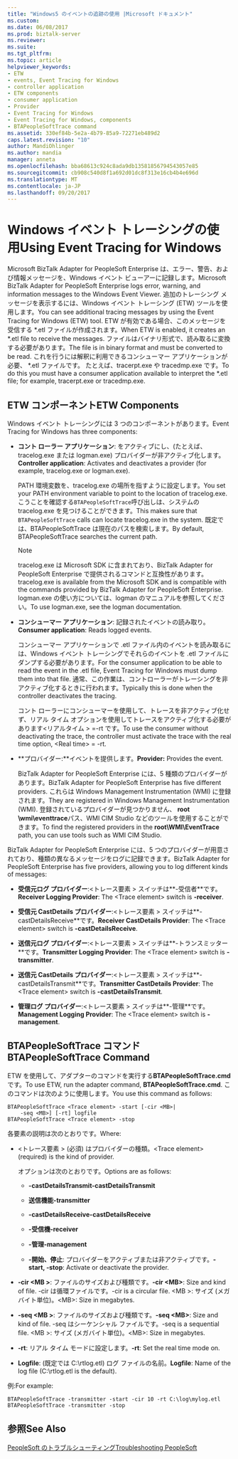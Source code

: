 ```yaml
---
title: "Windows5 のイベントの追跡の使用 |Microsoft ドキュメント"
ms.custom: 
ms.date: 06/08/2017
ms.prod: biztalk-server
ms.reviewer: 
ms.suite: 
ms.tgt_pltfrm: 
ms.topic: article
helpviewer_keywords:
- ETW
- events, Event Tracing for Windows
- controller application
- ETW components
- consumer application
- Provider
- Event Tracing for Windows
- Event Tracing for Windows, components
- BTAPeopleSoftTrace command
ms.assetid: 330ef84b-5e2a-4b79-85a9-72271eb489d2
caps.latest.revision: "10"
author: MandiOhlinger
ms.author: mandia
manager: anneta
ms.openlocfilehash: bba68613c924c8ada9db13581856794543057e85
ms.sourcegitcommit: cb908c540d8f1a692d01dc8f313e16cb4b4e696d
ms.translationtype: MT
ms.contentlocale: ja-JP
ms.lasthandoff: 09/20/2017
---
```

# <a name="using-event-tracing-for-windows"></a><span data-ttu-id="01b76-102">Windows イベント トレーシングの使用</span><span class="sxs-lookup"><span data-stu-id="01b76-102">Using Event Tracing for Windows</span></span>
<span data-ttu-id="01b76-103">Microsoft BizTalk Adapter for PeopleSoft Enterprise は、エラー、警告、および情報メッセージを、Windows イベント ビューアーに記録します。</span><span class="sxs-lookup"><span data-stu-id="01b76-103">Microsoft BizTalk Adapter for PeopleSoft Enterprise logs error, warning, and information messages to the Windows Event Viewer.</span></span> <span data-ttu-id="01b76-104">追加のトレーシング メッセージを表示するには、Windows イベント トレーシング (ETW) ツールを使用します。</span><span class="sxs-lookup"><span data-stu-id="01b76-104">You can see additional tracing messages by using the Event Tracing for Windows (ETW) tool.</span></span> <span data-ttu-id="01b76-105">ETW が有効である場合、このメッセージを受信する *.etl ファイルが作成されます。</span><span class="sxs-lookup"><span data-stu-id="01b76-105">When ETW is enabled, it creates an *.etl file to receive the messages.</span></span> <span data-ttu-id="01b76-106">ファイルはバイナリ形式で、読み取るに変換する必要があります。</span><span class="sxs-lookup"><span data-stu-id="01b76-106">The file is in binary format and must be converted to be read.</span></span> <span data-ttu-id="01b76-107">これを行うには解釈に利用できるコンシューマー アプリケーションが必要、 \*.etl ファイルです。 たとえば、tracerpt.exe や tracedmp.exe です。</span><span class="sxs-lookup"><span data-stu-id="01b76-107">To do this you must have a consumer application available to interpret the \*.etl file; for example, tracerpt.exe or tracedmp.exe.</span></span>  
  
## <a name="etw-components"></a><span data-ttu-id="01b76-108">ETW コンポーネント</span><span class="sxs-lookup"><span data-stu-id="01b76-108">ETW Components</span></span>  
 <span data-ttu-id="01b76-109">Windows イベント トレーシングには 3 つのコンポーネントがあります。</span><span class="sxs-lookup"><span data-stu-id="01b76-109">Event Tracing for Windows has three components:</span></span>  
  
-   <span data-ttu-id="01b76-110">**コント ローラー アプリケーション**: をアクティブにし、(たとえば、tracelog.exe または logman.exe) プロバイダーが非アクティブ化します。</span><span class="sxs-lookup"><span data-stu-id="01b76-110">**Controller application**: Activates and deactivates a provider (for example, tracelog.exe or logman.exe).</span></span>  
  
     <span data-ttu-id="01b76-111">PATH 環境変数を、tracelog.exe の場所を指すように設定します。</span><span class="sxs-lookup"><span data-stu-id="01b76-111">You set your PATH environment variable to point to the location of tracelog.exe.</span></span> <span data-ttu-id="01b76-112">こうことを確認する`BTAPeopleSoftTrace`呼び出しは、システムの tracelog.exe を見つけることができます。</span><span class="sxs-lookup"><span data-stu-id="01b76-112">This makes sure that `BTAPeopleSoftTrace` calls can locate tracelog.exe in the system.</span></span> <span data-ttu-id="01b76-113">既定では、BTAPeopleSoftTrace は現在のパスを検索します。</span><span class="sxs-lookup"><span data-stu-id="01b76-113">By default, BTAPeopleSoftTrace searches the current path.</span></span>  
  
    > [!NOTE]
    >  <span data-ttu-id="01b76-114">tracelog.exe は Microsoft SDK に含まれており、BizTalk Adapter for PeopleSoft Enterprise で提供されるコマンドと互換性があります。</span><span class="sxs-lookup"><span data-stu-id="01b76-114">tracelog.exe is available from the Microsoft SDK and is compatible with the commands provided by BizTalk Adapter for PeopleSoft Enterprise.</span></span> <span data-ttu-id="01b76-115">logman.exe の使い方については、logman のマニュアルを参照してください。</span><span class="sxs-lookup"><span data-stu-id="01b76-115">To use logman.exe, see the logman documentation.</span></span>  
  
-   <span data-ttu-id="01b76-116">**コンシューマー アプリケーション**: 記録されたイベントの読み取り。</span><span class="sxs-lookup"><span data-stu-id="01b76-116">**Consumer application**: Reads logged events.</span></span>  
  
     <span data-ttu-id="01b76-117">コンシューマー アプリケーションで .etl ファイル内のイベントを読み取るには、Windows イベント トレーシングでそれらのイベントを .etl ファイルにダンプする必要があります。</span><span class="sxs-lookup"><span data-stu-id="01b76-117">For the consumer application to be able to read the event in the .etl file, Event Tracing for Windows must dump them into that file.</span></span> <span data-ttu-id="01b76-118">通常、この作業は、コントローラーがトレーシングを非アクティブ化するときに行われます。</span><span class="sxs-lookup"><span data-stu-id="01b76-118">Typically this is done when the controller deactivates the tracing.</span></span>  
  
     <span data-ttu-id="01b76-119">コント ローラーにコンシューマーを使用して、トレースを非アクティブ化せず、リアル タイム オプションを使用してトレースをアクティブ化する必要があります\<リアルタイム > =-rt です。</span><span class="sxs-lookup"><span data-stu-id="01b76-119">To use the consumer without deactivating the trace, the controller must activate the trace with the real time option, \<Real time> = -rt.</span></span>  
  
-   <span data-ttu-id="01b76-120">**プロバイダー:**イベントを提供します。</span><span class="sxs-lookup"><span data-stu-id="01b76-120">**Provider:** Provides the event.</span></span>  
  
     <span data-ttu-id="01b76-121">BizTalk Adapter for PeopleSoft Enterprise には、5 種類のプロバイダーがあります。</span><span class="sxs-lookup"><span data-stu-id="01b76-121">BizTalk Adapter for PeopleSoft Enterprise has five different providers.</span></span> <span data-ttu-id="01b76-122">これらは Windows Management Instrumentation (WMI) に登録されます。</span><span class="sxs-lookup"><span data-stu-id="01b76-122">They are registered in Windows Management Instrumentation (WMI).</span></span> <span data-ttu-id="01b76-123">登録されているプロバイダーが見つかりません、 **root \wmi\eventtrace**パス、WMI CIM Studio などのツールを使用することができます。</span><span class="sxs-lookup"><span data-stu-id="01b76-123">To find the registered providers in the **root\WMI\EventTrace** path, you can use tools such as WMI CIM Studio.</span></span>  
  
 <span data-ttu-id="01b76-124">BizTalk Adapter for PeopleSoft Enterprise には、5 つのプロバイダーが用意されており、種類の異なるメッセージをログに記録できます。</span><span class="sxs-lookup"><span data-stu-id="01b76-124">BizTalk Adapter for PeopleSoft Enterprise has five providers, allowing you to log different kinds of messages:</span></span>  
  
-   <span data-ttu-id="01b76-125">**受信元ログ プロバイダー**:\<トレース要素 > スイッチは**-受信者**です。</span><span class="sxs-lookup"><span data-stu-id="01b76-125">**Receiver Logging Provider**: The \<Trace element> switch is **-receiver**.</span></span>  
  
-   <span data-ttu-id="01b76-126">**受信元 CastDetails プロバイダー**:\<トレース要素 > スイッチは**- castDetailsReceive**です。</span><span class="sxs-lookup"><span data-stu-id="01b76-126">**Receiver CastDetails Provider**: The \<Trace element> switch is **-castDetailsReceive**.</span></span>  
  
-   <span data-ttu-id="01b76-127">**送信元ログ プロバイダー**:\<トレース要素 > スイッチは**-トランスミッター**です。</span><span class="sxs-lookup"><span data-stu-id="01b76-127">**Transmitter Logging Provider**: The \<Trace element> switch is **-transmitter**.</span></span>  
  
-   <span data-ttu-id="01b76-128">**送信元 CastDetails プロバイダー**:\<トレース要素 > スイッチは**- castDetailsTransmit**です。</span><span class="sxs-lookup"><span data-stu-id="01b76-128">**Transmitter CastDetails Provider**: The \<Trace element> switch is **-castDetailsTransmit**.</span></span>  
  
-   <span data-ttu-id="01b76-129">**管理ログ プロバイダー**:\<トレース要素 > スイッチは**-管理**です。</span><span class="sxs-lookup"><span data-stu-id="01b76-129">**Management Logging Provider**: The \<Trace element> switch is **-management**.</span></span>  
  
## <a name="btapeoplesofttrace-command"></a><span data-ttu-id="01b76-130">BTAPeopleSoftTrace コマンド</span><span class="sxs-lookup"><span data-stu-id="01b76-130">BTAPeopleSoftTrace Command</span></span>  
 <span data-ttu-id="01b76-131">ETW を使用して、アダプターのコマンドを実行する**BTAPeopleSoftTrace.cmd**です。</span><span class="sxs-lookup"><span data-stu-id="01b76-131">To use ETW, run the adapter command, **BTAPeopleSoftTrace.cmd**.</span></span> <span data-ttu-id="01b76-132">このコマンドは次のように使用します。</span><span class="sxs-lookup"><span data-stu-id="01b76-132">You use this command as follows:</span></span>  
  
```  
BTAPeopleSoftTrace <Trace element> -start [-cir <MB>|   
    -seq <MB>] [-rt] logfile  
BTAPeopleSoftTrace <Trace element> -stop  
```  
  
 <span data-ttu-id="01b76-133">各要素の説明は次のとおりです。</span><span class="sxs-lookup"><span data-stu-id="01b76-133">Where:</span></span>  
  
-   <span data-ttu-id="01b76-134">\<トレース要素 > (必須) はプロバイダーの種類。</span><span class="sxs-lookup"><span data-stu-id="01b76-134">\<Trace element> (required) is the kind of provider.</span></span>  
  
     <span data-ttu-id="01b76-135">オプションは次のとおりです。</span><span class="sxs-lookup"><span data-stu-id="01b76-135">Options are as follows:</span></span>  
  
    -   <span data-ttu-id="01b76-136">**-castDetailsTransmit**</span><span class="sxs-lookup"><span data-stu-id="01b76-136">**-castDetailsTransmit**</span></span>  
  
    -   <span data-ttu-id="01b76-137">**送信機能**</span><span class="sxs-lookup"><span data-stu-id="01b76-137">**-transmitter**</span></span>  
  
    -   <span data-ttu-id="01b76-138">**-castDetailsReceive**</span><span class="sxs-lookup"><span data-stu-id="01b76-138">**-castDetailsReceive**</span></span>  
  
    -   <span data-ttu-id="01b76-139">**-受信機**</span><span class="sxs-lookup"><span data-stu-id="01b76-139">**-receiver**</span></span>  
  
    -   <span data-ttu-id="01b76-140">**-管理**</span><span class="sxs-lookup"><span data-stu-id="01b76-140">**-management**</span></span>  
  
    -   <span data-ttu-id="01b76-141">**-開始、停止**: プロバイダーをアクティブまたは非アクティブです。</span><span class="sxs-lookup"><span data-stu-id="01b76-141">**-start, -stop**: Activate or deactivate the provider.</span></span>  
  
-   <span data-ttu-id="01b76-142">**-cir \<MB >**: ファイルのサイズおよび種類です。</span><span class="sxs-lookup"><span data-stu-id="01b76-142">**-cir \<MB>**: Size and kind of file.</span></span> <span data-ttu-id="01b76-143">-cir は循環ファイルです。</span><span class="sxs-lookup"><span data-stu-id="01b76-143">-cir is a circular file.</span></span> <span data-ttu-id="01b76-144">\<MB >: サイズ (メガバイト単位)。</span><span class="sxs-lookup"><span data-stu-id="01b76-144">\<MB>: Size in megabytes.</span></span>  
  
-   <span data-ttu-id="01b76-145">**-seq \<MB >**: ファイルのサイズおよび種類です。</span><span class="sxs-lookup"><span data-stu-id="01b76-145">**-seq \<MB>**: Size and kind of file.</span></span> <span data-ttu-id="01b76-146">-seq はシーケンシャル ファイルです。</span><span class="sxs-lookup"><span data-stu-id="01b76-146">-seq is a sequential file.</span></span> <span data-ttu-id="01b76-147">\<MB >: サイズ (メガバイト単位)。</span><span class="sxs-lookup"><span data-stu-id="01b76-147">\<MB>: Size in megabytes.</span></span>  
  
-   <span data-ttu-id="01b76-148">**-rt**: リアル タイム モードに設定します。</span><span class="sxs-lookup"><span data-stu-id="01b76-148">**-rt**: Set the real time mode on.</span></span>  
  
-   <span data-ttu-id="01b76-149">**Logfile**: (既定では C:\rtlog.etl) ログ ファイルの名前。</span><span class="sxs-lookup"><span data-stu-id="01b76-149">**Logfile**: Name of the log file (C:\rtlog.etl is the default).</span></span>  
  
 <span data-ttu-id="01b76-150">例:</span><span class="sxs-lookup"><span data-stu-id="01b76-150">For example:</span></span>  
  
```  
BTAPeopleSoftTrace -transmitter -start -cir 10 -rt C:\log\mylog.etl  
BTAPeopleSoftTrace -transmitter -stop  
```  
  
## <a name="see-also"></a><span data-ttu-id="01b76-151">参照</span><span class="sxs-lookup"><span data-stu-id="01b76-151">See Also</span></span>  
 [<span data-ttu-id="01b76-152">PeopleSoft のトラブルシューティング</span><span class="sxs-lookup"><span data-stu-id="01b76-152">Troubleshooting PeopleSoft</span></span>](../core/troubleshooting-peoplesoft.md)